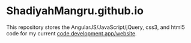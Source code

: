 # ShadiyahMangru.github.io

This repository stores the AngularJS/JavaScript/jQuery, css3, and html5 code for my current <a href="https://shadiyahmangru.github.io/">code development app/website</a>.
